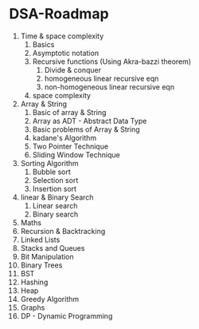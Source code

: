 # DSA-Roadmap
1. Time & space complexity
    1. Basics
    2. Asymptotic notation
    3. Recursive functions
       (Using Akra-bazzi theorem)
        1. Divide & conquer
        2. homogeneous linear recursive eqn
        3. non-homogeneous linear recursive eqn
    4. space complexity
2. Array & String
    1. Basic of array & String
    2. Array as ADT - Abstract Data Type
    3. Basic problems of Array & String
    4. kadane's Algorithm
    5. Two Pointer Technique
    6. Sliding Window Technique
3. Sorting Algorithm
    1. Bubble sort
    2. Selection sort
    3. Insertion sort
4. linear & Binary Search
    1. Linear search
    2. Binary search
5. Maths
6. Recursion & Backtracking
7. Linked Lists
8. Stacks and Queues
9. Bit Manipulation
10. Binary Trees
11. BST
12. Hashing
13. Heap
14. Greedy Algorithm
15. Graphs
16. DP - Dynamic Programming
